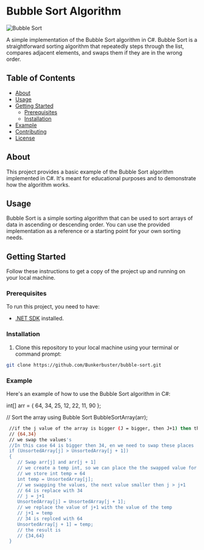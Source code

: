 # Bubble Sort Algorithm

![Bubble Sort](bubble-sort.png)

A simple implementation of the Bubble Sort algorithm in C#. Bubble Sort is a straightforward sorting algorithm that repeatedly steps through the list, compares adjacent elements, and swaps them if they are in the wrong order.

## Table of Contents
- [About](#about)
- [Usage](#usage)
- [Getting Started](#getting-started)
  - [Prerequisites](#prerequisites)
  - [Installation](#installation)
- [Example](#example)
- [Contributing](#contributing)
- [License](#license)

## About

This project provides a basic example of the Bubble Sort algorithm implemented in C#. It's meant for educational purposes and to demonstrate how the algorithm works.

## Usage

Bubble Sort is a simple sorting algorithm that can be used to sort arrays of data in ascending or descending order. You can use the provided implementation as a reference or a starting point for your own sorting needs.

## Getting Started

Follow these instructions to get a copy of the project up and running on your local machine.

### Prerequisites

To run this project, you need to have:

- [.NET SDK](https://dotnet.microsoft.com/download) installed.

### Installation

1. Clone this repository to your local machine using your terminal or command prompt:

```bash
git clone https://github.com/Bunkerbuster/bubble-sort.git
```


### Example

Here's an example of how to use the Bubble Sort algorithm in C#:

int[] arr = { 64, 34, 25, 12, 22, 11, 90 };

// Sort the array using Bubble Sort
BubbleSortArray(arr);

```bash
 //if the j value of the array is bigger (J = bigger, then J+1) then the next J value (j  + 1 value) 
 // {64,34}
 // we swap the values's
 //In this case 64 is bigger then 34, en we need to swap these places
 if (UnsortedArray[j] > UnsortedArray[j + 1])
 {
    // Swap arr[j] and arr[j + 1]
    // we create a temp int, so we can place the the swapped value for save keeping
    // we store int temp = 64
    int temp = UnsortedArray[j];
    // we swapping the values, the next value smaller then j > j+1
    // 64 is replace with 34
    // j = j+1
    UnsortedArray[j] = UnsortedArray[j + 1];
    // we replace the value of j+1 with the value of the temp
    // j+1 = temp
    // 34 is replced with 64
    UnsortedArray[j + 1] = temp;
    // the result is
    // {34,64}
 }
```
